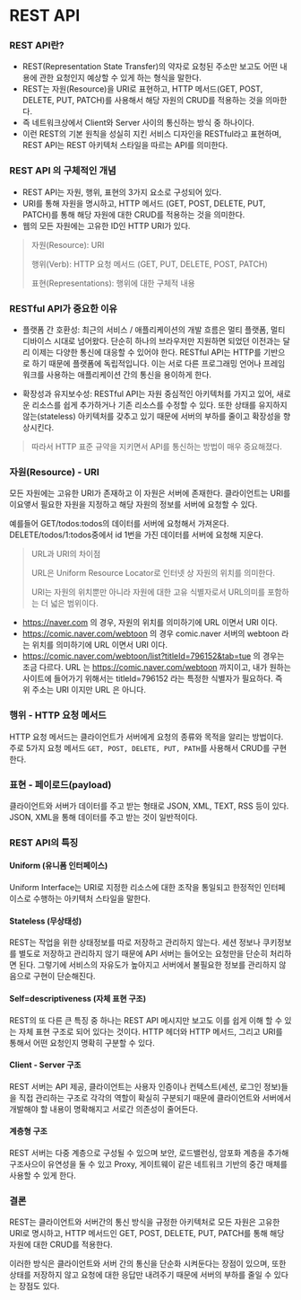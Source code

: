 # REST API

### REST API란?

- REST(Representation State Transfer)의 약자로 요청된 주소만 보고도 어떤 내용에 관한 요청인지 예상할 수 있게 하는 형식을 말한다.
- REST는 자원(Resource)을 URI로 표현하고, HTTP 메서드(GET, POST, DELETE, PUT, PATCH)를 사용해서 해당 자원의 CRUD를 적용하는 것을 의마한다.
- 즉 네트워크상에서 Client와 Server 사이의 통신하는 방식 중 하나이다.
- 이런 REST의 기본 원칙을 성실히 지킨 서비스 디자인을 RESTful라고 표현하며, REST API는 REST 아키텍처 스타일을 따르는 API를 의미한다.

### REST API 의 구체적인 개념

- REST API는 자원, 행위, 표현의 3가지 요소로 구성되어 있다.
- URI를 통해 자원을 명시하고, HTTP 메서드 (GET, POST, DELETE, PUT, PATCH)를 통해 해당 자원에 대한 CRUD를 적용하는 것을 의미한다.
- 웹의 모든 자원에는 고유한 ID인 HTTP URI가 있다.

> 자원(Resource): URI
>
> 행위(Verb): HTTP 요청 메서드 (GET, PUT, DELETE, POST, PATCH)
>
> 표현(Representations): 행위에 대한 구체적 내용

### RESTful API가 중요한 이유

- 플랫폼 간 호환성: 최근의 서비스 / 애플리케이션의 개발 흐름은 멀티 플랫폼, 멀티 디바이스 시대로 넘어왔다. 단순히 하나의 브라우저만 지원하면 되었던 이전과는 달리 이제는 다양한 통신에 대응할 수 있어야 한다. RESTful API는 HTTP를 기반으로 하기 때문에 플랫폼에 독립적입니다. 이는 서로 다른 프로그래밍 언어나 프레임워크를 사용하는 애플리케이션 간의 통신을 용이하게 한다.

- 확장성과 유지보수성: RESTful API는 자원 중심적인 아키텍처를 가지고 있어, 새로운 리소스를 쉽게 추가하거나 기존 리소스를 수정할 수 있다. 또한 상태를 유지하지 않는(stateless) 아키텍처를 갖추고 있기 때문에 서버의 부하를 줄이고 확장성을 향상시킨다.

> 따라서 HTTP 표준 규약을 지키면서 API를 통신하는 방법이 매우 중요해졌다.

### 자원(Resource) - URI

모든 자원에는 고유한 URI가 존재하고 이 자원은 서버에 존재한다. 클라이언트는 URI를 이요앻서 필요한 자원을 지정하고 해당 자원의 정보를 서버에 요청할 수 있다.

예를들어
GET/todos:todos의 데이터를 서버에 요청해서 가져온다.
DELETE/todos/1:todos중에서 id 1번을 가진 데이터를 서버에 요청해 지운다.

> URL과 URI의 차이점
>
> URL은 Uniform Resource Locator로 인터넷 상 자원의 위치를 의미한다.
>
> URI는 자원의 위치뿐만 아니라 자원에 대한 고유 식별자로서 URL의미를 포함하는 더 넓은 범위이다.

- https://naver.com 의 경우, 자원의 위치를 의미하기에 URL 이면서 URI 이다.
- https://comic.naver.com/webtoon 의 경우 comic.naver 서버의 webtoon 라는 위치를 의미하기에 URL 이면서 URI 이다.
- https://comic.naver.com/webtoon/list?titleId=796152&tab=tue 의 경우는 조금 다르다. URL 는 https://comic.naver.com/webtoon 까지이고, 내가 원하는 사이트에 들어가기 위해서는 titleId=796152 라는 특정한 식별자가 필요하다. 즉 위 주소는 URI 이지만 URL 은 아니다.

### 행위 - HTTP 요청 메서드

HTTP 요청 메서드는 클라이언트가 서버에게 요청의 종류와 목적을 알리는 방법이다. 주로 5가지 요청 메서드 `GET, POST, DELETE, PUT, PATH`를 사용해서 CRUD를 구현한다.

### 표현 - 페이로드(payload)

클라이언트와 서버가 데이터를 주고 받는 형태로 JSON, XML, TEXT, RSS 등이 있다. JSON, XML을 통해 데이터를 주고 받는 것이 일반적이다.

### REST API의 특징

#### Uniform (유니폼 인터페이스)

Uniform Interface는 URI로 지정한 리소스에 대한 조작을 통일되고 한정적인 인터페이스로 수행하는 아키텍처 스타일을 말한다.

#### Stateless (무상태성)

REST는 작업을 위한 상태정보를 따로 저장하고 관리하지 않는다. 세션 정보나 쿠키정보를 별도로 저장하고 관리하지 않기 때문에 API 서버는 들어오는 요청만을 단순히 처리하면 된다. 그렇기에 서비스의 자유도가 높아지고 서버에서 불필요한 정보를 관리하지 않음으로 구현이 단순해진다.

#### Self=descriptiveness (자체 표현 구조)

REST의 또 다른 큰 특징 중 하나는 REST API 메시지만 보고도 이를 쉽게 이해 할 수 있는 자체 표현 구조로 되어 있다는 것이다. HTTP 헤더와 HTTP 메서드, 그리고 URI를 통해서 어떤 요청인지 명확히 구분할 수 있다.

#### Client - Server 구조

REST 서버는 API 제공, 클라이언트는 사용자 인증이나 컨텍스트(세션, 로그인 정보)들을 직접 관리하는 구조로 각각의 역할이 확실히 구분되기 때문에 클라이언트와 서버에서 개발해야 할 내용이 명확해지고 서로간 의존성이 줄어든다.

#### 계층형 구조

REST 서버는 다중 계층으로 구성될 수 있으며 보안, 로드밸런싱, 암포화 계층을 추가해 구조사으이 유연성을 둘 수 있고 Proxy, 게이트웨이 같은 네트워크 기반의 중간 매체를 사용할 수 있게 한다.

### 결론

REST는 클라이언트와 서버간의 통신 방식을 규정한 아키텍처로 모든 자원은 고유한 URI로 명시하고, HTTP 메서드인 GET, POST, DELETE, PUT, PATCH를 통해 해당 자원에 대한 CRUD를 적용한다.

이러한 방식은 클라이언트와 서버 간의 통신을 단순화 시켜둔다는 장점이 있으며, 또한 상태를 저장하지 않고 요청에 대한 응답만 내려주기 때문에 서버의 부하를 줄일 수 있다는 장점도 있다.
